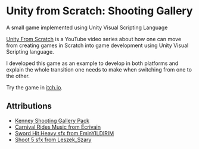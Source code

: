 # Unity from Scratch: Shooting Gallery
A small game implemented using Unity Visual Scripting Language

[Unity From Scratch](https://www.youtube.com/playlist?list=PLBBRLwJVhEhOBMNBVX6kIEzPMkhILFy7k) is a YouTube video series about how one can move from creating games in Scratch into game development using Unity Visual Scripting language.

I developed this game as an example to develop in both platforms and explain the whole transition one needs to make when switching from one to the other.

Try the game in [itch.io](https://tomazsaraiva.itch.io/unity-from-scratch).

## Attributions
- [Kenney Shooting Gallery Pack](https://opengameart.org/content/shooting-gallery#comment-form)
- [Carnival Rides Music from Écrivain](https://opengameart.org/content/carnival-rides)
- [Sword Hit Heavy sfx from EminYILDIRIM](https://freesound.org/people/EminYILDIRIM/sounds/536104/)
- [Shoot 5 sfx from Leszek_Szary](https://freesound.org/people/Leszek_Szary/sounds/368736/)

